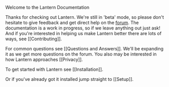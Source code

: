 Welcome to the Lantern Documentation

Thanks for checking out Lantern. We're still in 'beta' mode, so please don't hesitate to give feedback and get direct help on the [forum](https://groups.google.com/forum/#!forum/lantern-users-en). The documentation is a work in progress, so if we leave anything out just ask! And if you're interested in helping us make Lantern better there are lots of ways, see [[Contributing]].

For common questions see [[Questions and Answers]]. We'll be expanding it as we get more questions on the forum. You also may be interested in how Lantern approaches [[Privacy]].

To get started with Lantern see [[Installation]].

Or if you've already got it installed jump straight to [[Setup]].